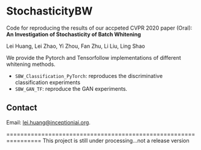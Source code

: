 # StochasticityBW
Code for reproducing the results of our accpeted CVPR 2020 paper (Oral):
**An Investigation of Stochasticity of Batch Whitening** 

Lei Huang, Lei Zhao, Yi Zhou, Fan Zhu, Li Liu, Ling Shao

We provide the Pytorch and Tensorfollow implementations of different whitening methods. 
* `SBW_Classification_PyTorch`: reproduces the discriminative classification experiments
* `SBW_GAN_TF`: reproduce the GAN experiments.



 ## Contact
Email: lei.huang@inceptioniai.org.

================================================================
This project is still under processing...not a release version
